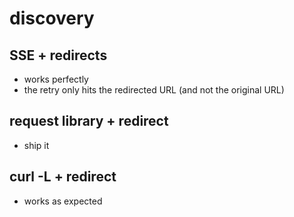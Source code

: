 # discovery

## SSE + redirects

- works perfectly
- the retry only hits the redirected URL (and not
  the original URL)

## request library + redirect

- ship it

## curl -L + redirect

- works as expected
